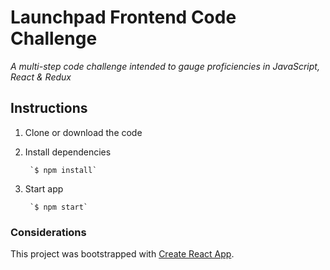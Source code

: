 # Launchpad Frontend Code Challenge

*A multi-step code challenge intended to gauge proficiencies in JavaScript, React & Redux*

## Instructions

1. Clone or download the code
2. Install dependencies

        `$ npm install`

3. Start app
        
        `$ npm start`
### Considerations

This project was bootstrapped with [Create React App](https://github.com/facebook/create-react-app).
